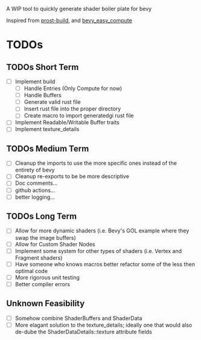 A WIP tool to quickly generate shader boiler plate for bevy

Inspired from [prost-build](https://github.com/tokio-rs/prost), and [bevy_easy_compute](https://github.com/AnthonyTornetta/bevy_easy_compute)

# TODOs
## TODOs Short Term
- [ ] Implement build
    - [ ] Handle Entries (Only Compute for now)
    - [ ] Handle Buffers
    - [ ] Generate valid rust file
    - [ ] Insert rust file into the proper directory
    - [ ] Create macro to import generatedgi rust file
- [ ] Implement Readable/Writable Buffer traits
- [ ] Implement texture_details

## TODOs Medium Term
- [ ] Cleanup the imports to use the more specific ones instead of the entirety of bevy
- [ ] Cleanup re-exports to be be more descriptive
- [ ] Doc comments...
- [ ] github actions...
- [ ] better logging...

## TODOs Long Term
- [ ] Allow for more dynamic shaders (i.e. Bevy's GOL example where they swap the image buffers)
- [ ] Allow for Custom Shader Nodes
- [ ] Implement some system for other types of shaders (i.e. Vertex and Fragment shaders)
- [ ] Have someone who knows macros better refactor some of the less then optimal code
- [ ] More rigorous unit testing
- [ ] Better compiler errors

## Unknown Feasibility
- [ ] Somehow combine ShaderBuffers and ShaderData
- [ ] More elagant solution to the texture_details; ideally one that would also de-dube the ShaderDataDetails::texture attribute fields